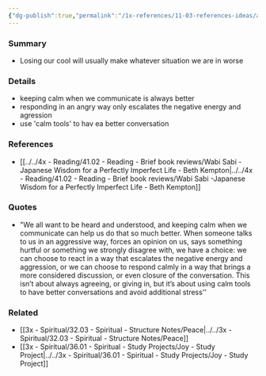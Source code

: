 ```yaml
---
{"dg-publish":true,"permalink":"/1x-references/11-03-references-ideas/always-be-calm-in-arguments-or-disagreements/"}
---
```



### Summary
- Losing our cool will usually make whatever situation we are in worse

### Details
- keeping calm when we communicate is always better
- responding in an angry way only escalates the negative energy and agression
- use 'calm tools' to hav ea better conversation

### References
- [[../../4x - Reading/41.02 - Reading - Brief book reviews/Wabi Sabi -Japanese Wisdom for a Perfectly Imperfect Life - Beth Kempton\|../../4x - Reading/41.02 - Reading - Brief book reviews/Wabi Sabi -Japanese Wisdom for a Perfectly Imperfect Life - Beth Kempton]]

### Quotes
- "We all want to be heard and understood, and keeping calm when we communicate can help us do that so much better. When someone talks to us in an aggressive way, forces an opinion on us, says something hurtful or something we strongly disagree with, we have a choice: we can choose to react in a way that escalates the negative energy and aggression, or we can choose to respond calmly in a way that brings a more considered discussion, or even closure of the conversation. This isn’t about always agreeing, or giving in, but it’s about using calm tools to have better conversations and avoid additional stress''


### Related
- [[3x - Spiritual/32.03 - Spiritual - Structure Notes/Peace\|../../3x - Spiritual/32.03 - Spiritual - Structure Notes/Peace]]
- [[3x - Spiritual/36.01 - Spiritual - Study Projects/Joy - Study Project\|../../3x - Spiritual/36.01 - Spiritual - Study Projects/Joy - Study Project]]
